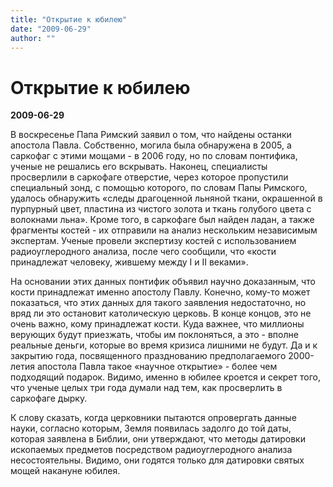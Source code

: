 ```yaml
---
title: "Открытие к юбилею"
date: "2009-06-29"
author: ""
---
```


# Открытие к юбилею

**2009-06-29** 

В воскресенье Папа Римский заявил о том, что найдены останки апостола Павла. Собственно, могила была обнаружена в 2005, а саркофаг с этими мощами - в 2006 году, но по словам понтифика, ученые не решались его вскрывать. Наконец, специалисты просверлили в саркофаге отверстие, через которое пропустили специальный зонд, с помощью которого, по словам Папы Римского, удалось обнаружить «следы драгоценной льняной ткани, окрашенной в пурпурный цвет, пластина из чистого золота и ткань голубого цвета с волокнами льна». Кроме того, в саркофаге был найден ладан, а также фрагменты костей - их отправили на анализ нескольким независимым экспертам. Ученые провели экспертизу костей с использованием радиоуглеродного анализа, после чего сообщили, что «кости принадлежат человеку, жившему между I и II веками».

На основании этих данных понтифик объявил научно доказанным, что кости принадлежат именно апостолу Павлу. Конечно, кому-то может показаться, что этих данных для такого заявления недостаточно, но вряд ли это остановит католическую церковь. В конце концов, это не очень важно, кому принадлежат кости. Куда важнее, что миллионы верующих будут приезжать, чтобы им поклоняться, а это - вполне реальные деньги, которые во время кризиса лишними не будут. Да и к закрытию года, посвященного празднованию предполагаемого 2000-летия апостола Павла такое «научное открытие» - более чем подходящий подарок. Видимо, именно в юбилее кроется и секрет того, что ученые целых три года думали над тем, как просверлить в саркофаге дырку.

К слову сказать, когда церковники пытаются опровергать данные науки, согласно которым, Земля появилась задолго до той даты, которая заявлена в Библии, они утверждают, что методы датировки ископаемых предметов посредством радиоуглеродного анализа несостоятельны. Видимо, они годятся только для датировки святых мощей накануне юбилея.